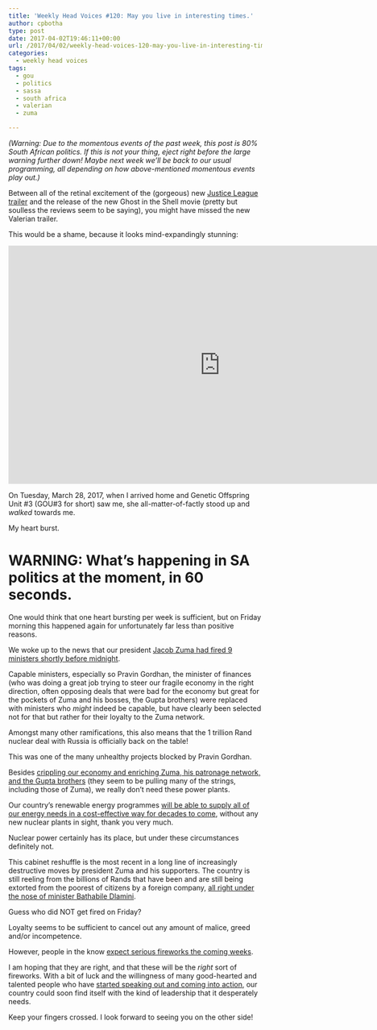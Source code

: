 ```yaml
---
title: 'Weekly Head Voices #120: May you live in interesting times.'
author: cpbotha
type: post
date: 2017-04-02T19:46:11+00:00
url: /2017/04/02/weekly-head-voices-120-may-you-live-in-interesting-times/
categories:
  - weekly head voices
tags:
  - gou
  - politics
  - sassa
  - south africa
  - valerian
  - zuma

---
```

_(Warning: Due to the momentous events of the past week, this post is 80% South African politics. If this is not your thing, eject right before the large warning further down! Maybe next week we’ll be back to our usual programming, all depending on how above-mentioned momentous events play out.)_

Between all of the retinal excitement of the (gorgeous) new <a data-rel="lightbox-video-0" href="https://youtu.be/3cxixDgHUYw">Justice League trailer</a> and the release of the new Ghost in the Shell movie (pretty but soulless the reviews seem to be saying), you might have missed the new Valerian trailer.

This would be a shame, because it looks mind-expandingly stunning:

<div class="jetpack-video-wrapper">
<span class="embed-youtube" style="text-align:center; display: block;"><iframe allowfullscreen="true" class="youtube-player" height="473" src="https://www.youtube.com/embed/cPeqNTqZNN0?version=3&amp;rel=1&amp;fs=1&amp;autohide=2&amp;showsearch=0&amp;showinfo=1&amp;iv_load_policy=1&amp;wmode=transparent" style="border:0;" type="text/html" width="840"></iframe></span>
</div>

On Tuesday, March 28, 2017, when I arrived home and Genetic Offspring Unit #3 (GOU#3 for short) saw me, she all-matter-of-factly stood up and _walked_ towards me.

My heart burst.

# WARNING: What’s happening in SA politics at the moment, in 60 seconds.

One would think that one heart bursting per week is sufficient, but on Friday morning this happened again for unfortunately far less than positive reasons.

We woke up to the news that our president [Jacob Zuma had fired 9 ministers shortly before midnight][1].

Capable ministers, especially so Pravin Gordhan, the minister of finances (who was doing a great job trying to steer our fragile economy in the right direction, often opposing deals that were bad for the economy but great for the pockets of Zuma and his bosses, the Gupta brothers) were replaced with ministers who _might_ indeed be capable, but have clearly been selected not for that but rather for their loyalty to the Zuma network.

Amongst many other ramifications, this also means that the 1 trillion Rand nuclear deal with Russia is officially back on the table!

This was one of the many unhealthy projects blocked by Pravin Gordhan.

Besides [crippling our economy and enriching Zuma, his patronage network, and the Gupta brothers][2] (they seem to be pulling many of the strings, including those of Zuma), we really don’t need these power plants.

Our country’s renewable energy programmes [will be able to supply all of our energy needs in a cost-effective way for decades to come][3], without any new nuclear plants in sight, thank you very much.

Nuclear power certainly has its place, but under these circumstances definitely not.

This cabinet reshuffle is the most recent in a long line of increasingly destructive moves by president Zuma and his supporters. The country is still reeling from the billions of Rands that have been and are still being extorted from the poorest of citizens by a foreign company, [all right under the nose of minister Bathabile Dlamini][4].

Guess who did NOT get fired on Friday?

Loyalty seems to be sufficient to cancel out any amount of malice, greed and/or incompetence.

However, people in the know [expect serious fireworks the coming weeks][5].

I am hoping that they are right, and that these will be the _right_ sort of fireworks. With a bit of luck and the willingness of many good-hearted and talented people who have [started speaking out and coming into action][6], our country could soon find itself with the kind of leadership that it desperately needs.

Keep your fingers crossed. I look forward to seeing you on the other side!

 

 [1]: https://www.theguardian.com/world/2017/mar/31/jacob-zuma-sacks-finance-minister-pravin-gordhan
 [2]: https://businesstech.co.za/news/government/124993/zuma-the-guptas-and-south-africas-r1-trillion-nuclear-plans/
 [3]: http://theconversation.com/zumas-cabinet-reshuffle-opens-the-door-for-nuclear-deal-in-south-africa-75553
 [4]: https://www.dailymaverick.co.za/article/2017-03-16-amabhungane-social-grants-payment-crisis-everything-you-need-to-know-but-were-afraid-to-ask/
 [5]: http://www.news24.com/Columnists/Mondli-Makhanya/how-zuma-fell-into-his-own-web-20170401
 [6]: http://www.huffingtonpost.co.za/2017/04/01/kathrada-memorial-zuma-must-go-demands-crowds_a_22021430/
